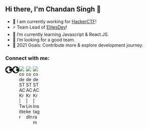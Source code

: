 ## Hi there, I'm Chandan Singh 👋

- 🔭 I am currently working for [HackerCTF][website1]!
- ⚡ Team Lead of [ElitesDev][website2]!
- 🌱 I’m currently learning Javascript & React.JS.
- 👯 I’m looking for a good team.
- 🥅 2021 Goals: Contribute more & explore development journey.

### Connect with me:

[<img align="left" alt="codeSTACKr.com" width="22px" src="https://raw.githubusercontent.com/iconic/open-iconic/master/svg/globe.svg" />][website1]
[<img align="left" alt="codeSTACKr.com" width="22px" src="https://raw.githubusercontent.com/iconic/open-iconic/master/svg/globe.svg" />][website2]
[<img align="left" alt="codeSTACKr | Twitter" width="22px" src="https://cdn.jsdelivr.net/npm/simple-icons@v3/icons/twitter.svg" />][twitter]
[<img align="left" alt="codeSTACKr | LinkedIn" width="22px" src="https://cdn.jsdelivr.net/npm/simple-icons@v3/icons/linkedin.svg" />][linkedin]
[<img align="left" alt="codeSTACKr | Instagram" width="22px" src="https://cdn.jsdelivr.net/npm/simple-icons@v3/icons/instagram.svg" />][instagram]

<br />

[website1]: https://www.hackerctf.com/
[website2]: https://elitesdev.com/
[twitter]: https://twitter.com/chandancodes
[instagram]: https://instagram.com/chandan.elites
[linkedin]: https://www.linkedin.com/in/chandancodes/
